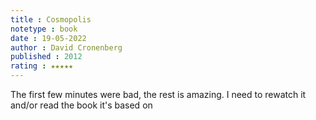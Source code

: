 ```yaml
---
title : Cosmopolis
notetype : book
date : 19-05-2022
author : David Cronenberg
published : 2012
rating : ★★★★★
---
```

The first few minutes were bad, the rest is amazing. I need to rewatch it and/or read the book it's based on
